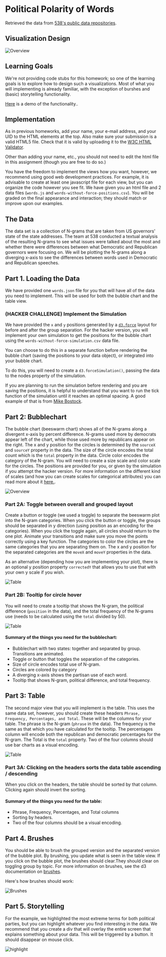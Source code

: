 # Political Polarity of Words

Retrieved the data from [538's public data repositories](https://github.com/fivethirtyeight/data/blob/master/state-of-the-state/words.csv).

## Visualization Design


![Overview](figs/overview.gif)

## Learning Goals
We're not providing code stubs for this homework; so one of the learning goals is to explore how to design such a visualizations. Most of what you will implementing is already familiar, with the exception of burshes and (basic) storytelling functionality.

[Here](assets/demo.mov) is a demo of the functionality..

## Implementation

As in previous homeworks, add your name, your e-mail address, and your UID to the HTML elements at the top. Also make sure your submission is a valid HTML5 file. Check that it is valid by uploading it to the [W3C HTML Validator](https://validator.w3.org/#validate_by_upload).

Other than adding your name, etc., you should not need to edit the html file in this assignment (though you are free to do so.)

You have the freedom to implement the views how you want, however, we recommend using good web development practices. For example, it is advisable to create at least one javascript file for each view, but you can organize the code however you see fit. We have given you an html file and 2 data files (`words.js` and `words-without-force-positions.csv`). You will be graded on the final appearance and interaction; they should match or improve upon our examples.

## The Data
The data set is a collection of N-grams that are taken from US governors' state of the state addresses. The team at 538 conducted a textual analysis of the resulting N-grams to see what issues were talked about the most and whether there were differences between what Democratic and Republican governors were focusing on. We will be plotting the N-grams along a diverging x-axis to see the differences between words used in Democratic and Republican speeches.

## Part 1. Loading the Data
We have provided one `words.json` file for you that will have all of the data you need to implement. This will be used for both the bubble chart and the table view. 

### (HACKER CHALLENGE) Implement the Simulation

We have provided the `x` and `y` positions generated by a [`d3.force`](https://github.com/d3/d3-force) layout for before and after the group separation. For the hacker version, you will implement your own simulation to get the positions for the bubble chart using the `words-without-force-simulation.csv` data file. 

You can choose to do this in a separate function before rendering the bubble chart (saving the positions to your data object), or integrated into your bubble chart. 

To do this, you will need to create a `d3.forceSimulation()`, passing the data to the nodes property of the simulation.

If you are planning to run the simulation before rendering and you are saving the positions, it is helpful to understand that you want to run the tick function of the simulation until it reaches an optimal spacing. A good example of that is from [Mike Bostock](https://bl.ocks.org/mbostock/1667139).

## Part 2: Bubblechart
The bubble chart (beeswarm chart) shows all of the N-grams along a divergent x-axis by percent difference. N-grams used more by democrats appear left of the chart, while those used more by republicans appear on the right. The x and y position for the circles is determined by the `sourceX` and `sourceY` property in the data. The size of the circle encodes the total count which is the `total` property in the data. Circle color encodes the category of the N-gram. You will need to create a size scale and color scale for the circles. The positions are provided for you, or given by the simulation if you attempt the hacker version. For more information on the different kind of scales (and how you can create scales for categorical attributes) you can read more about it [here.](https://github.com/d3/d3-scale).

![Overview](figs/bubblechart.png)

### Part 2A: Toggle between overall and grouped layout
Create a button or toggle (we used a toggle) to separate the beeswarm plot into the N-gram categories. When you click the button or toggle, the groups should be separated in y direction (using position as an encoding for the categories). When you click the toggle again, all circles should return to the one plot. Animate your transitions and make sure you move the points correctly using a key function. The categories to color the circles are the same categories that you are separating them on. The x and y position for the separated categories are the `moveX` and `moveY` properties in the data.

As an alternative (depending how you are implementing your plot), there is an optional y position property `correctedY` that allows you to use that with your own y scale if you wish. 

![Table](figs/separate.gif)

### Part 2B: Tooltip for circle hover
You will need to create a tooltip that shows the N-gram, the political difference (`position` in the data), and the total frequency of the N-grams use (needs to be calculated using the `total` divided by 50).

![Table](figs/tooltip.png)

#### Summary of the things you need for the bubblechart:
* Bubblechart with two states: together and separated by group. Transitions are animated.
* Toggle or button that toggles the separation of the categories.
* Size of circle encodes total use of N-gram.
* Circles are colored by category
* A diverging x-axis shows the partisan use of each word.
* Tooltip that shows N-gram, political difference, and total frequency.

## Part 3: Table
The second major view that you will implement is the table. This uses the same data set, however, you should create these headers `Phrase, Frequency, Percentages, and Total`. These will be the columns for your table. The phrase is the N-gram (`phrase` in the data). The frequency is the same as that which you have calculated for the tooltip. The percentages column will encode both the republican and democratic percentages for the N-gram. The Total is the `total` property. Two of the four columns should use bar charts as a visual encoding.

![Table](figs/table-view.png)

### Part 3A: Clicking on the headers sorts the data table ascending / descending
When you click on the headers, the table should be sorted by that column. Clicking again should invert the sorting.

#### Summary of the things you need for the table:
* Phrase, Frequency, Percentages, and Total columns
* Sorting by headers.
* Two of the four columns should be a visual encoding.

## Part 4. Brushes
You should be able to brush the grouped version and the separated version of the bubble plot. By brushing, you update what is seen in the table view. If you click on the bubble plot, the brushes should clear.They should clear on toggling group by topic. For more information on brushes, see the d3 documentation on [brushes](https://github.com/d3/d3-brush).

Here's how brushes should work:

![Brushes](figs/brushes.gif)

## Part 5. Storytelling
For the example, we highlighted the most extreme terms for both political parties, but you can highlight whatever you find interesting in the data. We recommend that you create a div that will overlay the entire screen that explains something about your data. This will be triggered by a button. It should disappear on mouse click.
 
![highlight](figs/highlight.png)

 





